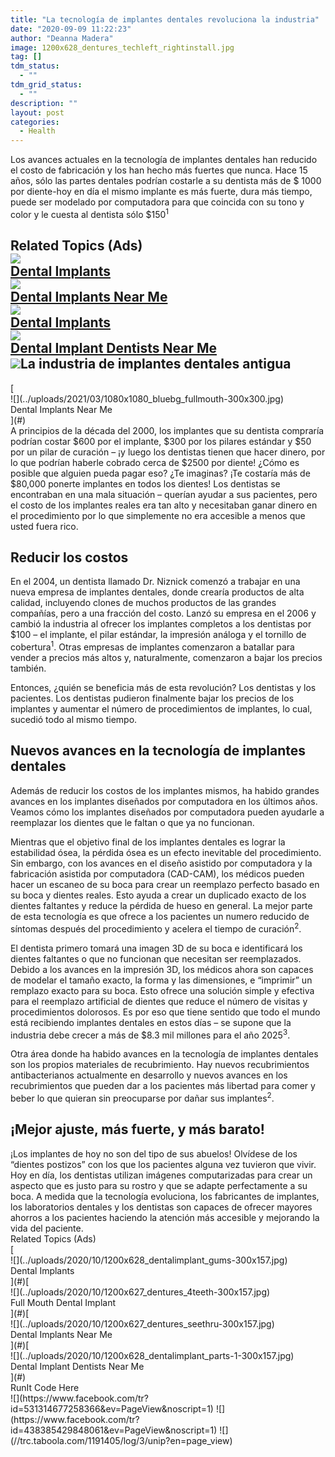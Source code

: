 ```yaml
---
title: "La tecnología de implantes dentales revoluciona la industria"
date: "2020-09-09 11:22:23"
author: "Deanna Madera"
image: 1200x628_dentures_techleft_rightinstall.jpg
tag: []
tdm_status:
  - ""
tdm_grid_status:
  - ""
description: ""
layout: post
categories:
  - Health
---
```


Los avances actuales en la tecnología de implantes dentales han reducido el costo de fabricación y los han hecho más fuertes que nunca. Hace 15 años, sólo las partes dentales podrían costarle a su dentista más de $ 1000 por diente-hoy en día el mismo implante es más fuerte, dura más tiempo, puede ser modelado por computadora para que coincida con su tono y color y le cuesta al dentista sólo $150<sup>1</sup>

## <div class="f14"><label>Related Topics (Ads)</label></div><div class="cta-btn-wrap" data-mobile-sponsoredads="no">[<div class="cta-imagecover">![](../uploads/2021/03/1080x1080_bluebg_2teeth_1implant-300x300.jpg)</div><div class="cta-textcover"><state></state> Dental Implants</div>](#)[<div class="cta-imagecover">![](../uploads/2021/03/1080x1080_bluebg_full4mouth-300x300.jpg)</div><div class="cta-textcover">Dental Implants Near Me</div>](#)[<div class="cta-imagecover">![](../uploads/2021/03/1080x1080_bluebg_fullmouth-300x300.jpg)</div><div class="cta-textcover"><city></city> Dental Implants</div>](#)[<div class="cta-imagecover">![](../uploads/2021/03/1080x1080_bluebg_gumsdentalimplant-300x300.jpg)</div><div class="cta-textcover">Dental Implant Dentists Near Me</div>](#)</div>![](../uploads/2016/11/1200x628_dentures_techleft_rightinstall-1024x536.jpg)**La industria de implantes dentales antigua**

<div class="mobile-cta-wrap"><div class="cta-btn-wrap" data-mobile-sponsoredads="yes">[<div class="cta-imagecover">![](../uploads/2021/03/1080x1080_bluebg_fullmouth-300x300.jpg)</div><div class="cta-textcover">Dental Implants Near Me</div>](#)</div>A principios de la década del 2000, los implantes que su dentista compraría podrían costar $600 por el implante, $300 por los pilares estándar y $50 por un pilar de curación – ¡y luego los dentistas tienen que hacer dinero, por lo que podrían haberle cobrado cerca de $2500 por diente! ¿Cómo es posible que alguien pueda pagar eso? ¿Te imaginas? ¡Te costaría más de $80,000 ponerte implantes en todos los dientes! Los dentistas se encontraban en una mala situación – querían ayudar a sus pacientes, pero el costo de los implantes reales era tan alto y necesitaban ganar dinero en el procedimiento por lo que simplemente no era accesible a menos que usted fuera rico.

## **Reducir los costos**

En el 2004, un dentista llamado Dr. Niznick comenzó a trabajar en una nueva empresa de implantes dentales, donde crearía productos de alta calidad, incluyendo clones de muchos productos de las grandes compañías, pero a una fracción del costo. Lanzó su empresa en el 2006 y cambió la industria al ofrecer los implantes completos a los dentistas por $100 – el implante, el pilar estándar, la impresión análoga y el tornillo de cobertura<sup>1</sup>. Otras empresas de implantes comenzaron a batallar para vender a precios más altos y, naturalmente, comenzaron a bajar los precios también.

Entonces, ¿quién se beneficia más de esta revolución? Los dentistas y los pacientes. Los dentistas pudieron finalmente bajar los precios de los implantes y aumentar el número de procedimientos de implantes, lo cual, sucedió todo al mismo tiempo.

## **Nuevos avances en la tecnología de implantes dentales**

Además de reducir los costos de los implantes mismos, ha habido grandes avances en los implantes diseñados por computadora en los últimos años. Veamos cómo los implantes diseñados por computadora pueden ayudarle a reemplazar los dientes que le faltan o que ya no funcionan.

Mientras que el objetivo final de los implantes dentales es lograr la estabilidad ósea, la pérdida ósea es un efecto inevitable del procedimiento. Sin embargo, con los avances en el diseño asistido por computadora y la fabricación asistida por computadora (CAD-CAM), los médicos pueden hacer un escaneo de su boca para crear un reemplazo perfecto basado en su boca y dientes reales. Esto ayuda a crear un duplicado exacto de los dientes faltantes y reduce la pérdida de hueso en general. La mejor parte de esta tecnología es que ofrece a los pacientes un numero reducido de síntomas después del procedimiento y acelera el tiempo de curación<sup>2</sup>.

El dentista primero tomará una imagen 3D de su boca e identificará los dientes faltantes o que no funcionan que necesitan ser reemplazados. Debido a los avances en la impresión 3D, los médicos ahora son capaces de modelar el tamaño exacto, la forma y las dimensiones, e “imprimir” un remplazo exacto para su boca. Esto ofrece una solución simple y efectiva para el reemplazo artificial de dientes que reduce el número de visitas y procedimientos dolorosos. Es por eso que tiene sentido que todo el mundo está recibiendo implantes dentales en estos días – se supone que la industria debe crecer a más de $8.3 mil millones para el año 2025<sup>3</sup>.

Otra área donde ha habido avances en la tecnología de implantes dentales son los propios materiales de recubrimiento. Hay nuevos recubrimientos antibacterianos actualmente en desarrollo y nuevos avances en los recubrimientos que pueden dar a los pacientes más libertad para comer y beber lo que quieran sin preocuparse por dañar sus implantes<sup>2</sup>.

## **¡Mejor ajuste, más fuerte, y más barato!**

</div>¡Los implantes de hoy no son del tipo de sus abuelos! Olvídese de los “dientes postizos” con los que los pacientes alguna vez tuvieron que vivir. Hoy en día, los dentistas utilizan imágenes computarizadas para crear un aspecto que es justo para su rostro y que se adapte perfectamente a su boca. A medida que la tecnología evoluciona, los fabricantes de implantes, los laboratorios dentales y los dentistas son capaces de ofrecer mayores ahorros a los pacientes haciendo la atención más accesible y mejorando la vida del paciente.

<div class="f14"><label>Related Topics (Ads)</label></div><div class="cta-btn-wrap" data-mobile-sponsoredads="no">[<div class="cta-imagefull">![](../uploads/2020/10/1200x628_dentalimplant_gums-300x157.jpg)</div><div class="cta-textfull"><city></city> Dental Implants</div>](#)[<div class="cta-imagefull">![](../uploads/2020/10/1200x627_dentures_4teeth-300x157.jpg)</div><div class="cta-textfull">Full Mouth Dental Implant</div>](#)[<div class="cta-imagefull">![](../uploads/2020/10/1200x627_dentures_seethru-300x157.jpg)</div><div class="cta-textfull">Dental Implants Near Me</div>](#)[<div class="cta-imagefull">![](../uploads/2020/10/1200x628_dentalimplant_parts-1-300x157.jpg)</div><div class="cta-textfull">Dental Implant Dentists Near Me</div>](#)</div><div class="ad-hide">RunIt Code Here</div>  <script>
!function(f,b,e,v,n,t,s){if(f.fbq)return;n=f.fbq=function(){n.callMethod?
n.callMethod.apply(n,arguments):n.queue.push(arguments)};if(!f._fbq)f._fbq=n;
n.push=n;n.loaded=!0;n.version='2.0';n.queue=[];t=b.createElement(e);t.async=!0;
t.src=v;s=b.getElementsByTagName(e)[0];s.parentNode.insertBefore(t,s)}(window,
document,'script','https://connect.facebook.net/en_US/fbevents.js');
fbq('init', '531314677258366'); // Insert your pixel ID here.
fbq('track', 'PageView');
</script> <noscript>![](https://www.facebook.com/tr?id=531314677258366&ev=PageView&noscript=1)</noscript>   <script>
!function(f,b,e,v,n,t,s){if(f.fbq)return;n=f.fbq=function(){n.callMethod?
n.callMethod.apply(n,arguments):n.queue.push(arguments)};if(!f._fbq)f._fbq=n;
n.push=n;n.loaded=!0;n.version='2.0';n.queue=[];t=b.createElement(e);t.async=!0;
t.src=v;s=b.getElementsByTagName(e)[0];s.parentNode.insertBefore(t,s)}(window,
document,'script','https://connect.facebook.net/en_US/fbevents.js');
fbq('init', '438385429848061'); // Insert your pixel ID here.
fbq('track', 'PageView');
</script> <noscript>![](https://www.facebook.com/tr?id=438385429848061&ev=PageView&noscript=1)</noscript>    <script type="application/javascript">(function(w,d,t,r,u){w[u]=w[u]||[];w[u].push({'projectId':'10000','properties':{'pixelId':'10029827'}});var s=d.createElement(t);s.src=r;s.async=true;s.onload=s.onreadystatechange=function(){var y,rs=this.readyState,c=w[u];if(rs&&rs!="complete"&&rs!="loaded"){return}try{y=YAHOO.ywa.I13N.fireBeacon;w[u]=[];w[u].push=function(p){y([p])};y(c)}catch(e){}};var scr=d.getElementsByTagName(t)[0],par=scr.parentNode;par.insertBefore(s,scr)})(window,document,"script","https://s.yimg.com/wi/ytc.js","dotq");</script>   <script type="text/javascript">
  window._tfa = window._tfa || [];
  window._tfa.push({notify: 'event', name: 'page_view', id: 1191405});
  !function (t, f, a, x) {
         if (!document.getElementById(x)) {
            t.async = 1;t.src = a;t.id=x;f.parentNode.insertBefore(t, f);
         }
  }(document.createElement('script'),
  document.getElementsByTagName('script')[0],
  '//cdn.taboola.com/libtrc/unip/1191405/tfa.js',
  'tb_tfa_script');
</script> <noscript> ![](//trc.taboola.com/1191405/log/3/unip?en=page_view) </noscript>   <script>
    fbq('track', 'ViewContent', {
        currency: 'USD'
    });
</script> <script type="text/javascript">
    function runIt() {
        fbq('track', 'AddToCart', {
            currency: 'USD',
            content_name: 'dental'
        });

        window.dotq = window.dotq || [];
        window.dotq.push(
        {
            'projectId': '10000',
            'properties': {
                'pixelId': '10029827',
                'qstrings': {
                    'et': 'custom',
                    'ea': 'click',
                    'ec': 'addtocart',
                    'el': 'dental'
                }
        } } );
    _tfa.push({notify: 'event', name: 'add_to_cart', id: 1191405});
    }

</script>
